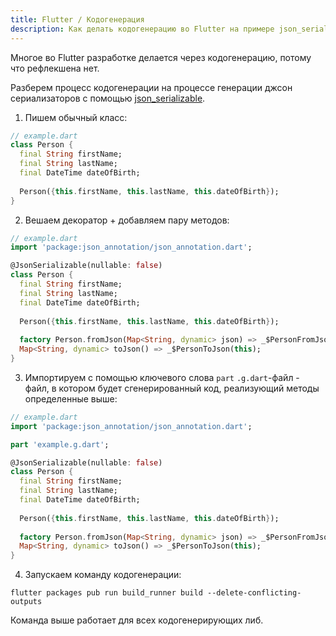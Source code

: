 ```yaml
---
title: Flutter / Кодогенерация
description: Как делать кодогенерацию во Flutter на примере json_serializable
---
```


Многое во Flutter разработке делается через кодогенерацию, потому что рефлекшена нет.

Разберем процесс кодогенерации на процессе генерации джсон сериализаторов с помощью [json_serializable](https://pub.dev/packages/json_serializable).

1. Пишем обычный класс:

```dart
// example.dart
class Person {
  final String firstName;
  final String lastName;
  final DateTime dateOfBirth;
  
  Person({this.firstName, this.lastName, this.dateOfBirth});
}
```

2. Вешаем декоратор + добавляем пару методов:

```dart
// example.dart
import 'package:json_annotation/json_annotation.dart';

@JsonSerializable(nullable: false)
class Person {
  final String firstName;
  final String lastName;
  final DateTime dateOfBirth;
  
  Person({this.firstName, this.lastName, this.dateOfBirth});
  
  factory Person.fromJson(Map<String, dynamic> json) => _$PersonFromJson(json);
  Map<String, dynamic> toJson() => _$PersonToJson(this);
}
```

3. Импортируем с помощью ключевого слова `part` `.g.dart`-файл - файл, в котором будет сгенерированный код, реализующий методы определенные выше:

```dart
// example.dart
import 'package:json_annotation/json_annotation.dart';

part 'example.g.dart';

@JsonSerializable(nullable: false)
class Person {
  final String firstName;
  final String lastName;
  final DateTime dateOfBirth;
  
  Person({this.firstName, this.lastName, this.dateOfBirth});
  
  factory Person.fromJson(Map<String, dynamic> json) => _$PersonFromJson(json);
  Map<String, dynamic> toJson() => _$PersonToJson(this);
}
```

4. Запускаем команду кодогенерации:

```
flutter packages pub run build_runner build --delete-conflicting-outputs
```

Команда выше работает для всех кодогенерирующих либ.


